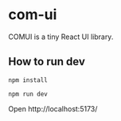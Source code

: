 # com-ui

COMUI is a tiny React UI library.

## How to run dev

`npm install`

`npm run dev`

Open http://localhost:5173/
